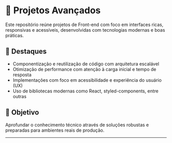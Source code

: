 # 🔧 Projetos Avançados

Este repositório reúne projetos de Front-end com foco em interfaces ricas, responsivas e acessíveis, desenvolvidas com tecnologias modernas e boas práticas.

## 🌟 Destaques

- Componentização e reutilização de código com arquitetura escalável
- Otimização de performance com atenção à carga inicial e tempo de resposta
- Implementações com foco em acessibilidade e experiência do usuário (UX)
- Uso de bibliotecas modernas como React, styled-components, entre outras

## 🧠 Objetivo

Aprofundar o conhecimento técnico através de soluções robustas e preparadas para ambientes reais de produção.

---

